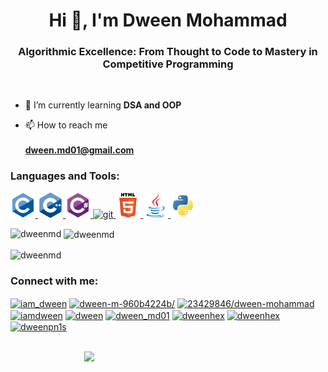 <h1 align="center">Hi 👋, I'm Dween Mohammad</h1>
<h3 align="center"> Algorithmic Excellence: From Thought to Code to Mastery in Competitive Programming</h3>

<br/>
<p align="center">


- 🌱 I’m currently learning **DSA and OOP**

- 📫 How to reach me <br/>
               <t/> <br/>
                **dween.md01@gmail.com** <br/>



<h3 align="left">Languages and Tools:</h3>
<p align="left"> <a href="https://www.cprogramming.com/" target="_blank" rel="noreferrer"> <img src="https://raw.githubusercontent.com/devicons/devicon/master/icons/c/c-original.svg" alt="c" width="40" height="40"/> </a> <a href="https://www.w3schools.com/cpp/" target="_blank" rel="noreferrer"> <img src="https://raw.githubusercontent.com/devicons/devicon/master/icons/cplusplus/cplusplus-original.svg" alt="cplusplus" width="40" height="40"/> </a> <a href="https://www.w3schools.com/cs/" target="_blank" rel="noreferrer"> <img src="https://raw.githubusercontent.com/devicons/devicon/master/icons/csharp/csharp-original.svg" alt="csharp" width="40" height="40"/> </a> <a href="https://git-scm.com/" target="_blank" rel="noreferrer"> <img src="https://www.vectorlogo.zone/logos/git-scm/git-scm-icon.svg" alt="git" width="40" height="40"/> </a> <a href="https://www.w3.org/html/" target="_blank" rel="noreferrer"> <img src="https://raw.githubusercontent.com/devicons/devicon/master/icons/html5/html5-original-wordmark.svg" alt="html5" width="40" height="40"/> </a> <a href="https://www.java.com" target="_blank" rel="noreferrer"> <img src="https://raw.githubusercontent.com/devicons/devicon/master/icons/java/java-original.svg" alt="java" width="40" height="40"/> </a> <a href="https://www.python.org" target="_blank" rel="noreferrer"> <img src="https://raw.githubusercontent.com/devicons/devicon/master/icons/python/python-original.svg" alt="python" width="40" height="40"/> </a> </p>

<p><img align="left" src="https://github-readme-stats.vercel.app/api/top-langs?username=dweenmd&show_icons=true&locale=en&layout=compact" alt="dweenmd" /></p>

<p>&nbsp;<img align="center" src="https://github-readme-stats.vercel.app/api?username=dweenmd&show_icons=true&locale=en" alt="dweenmd" /></p>

<p><img align="center" src="https://github-readme-streak-stats.herokuapp.com/?user=dweenmd&" alt="dweenmd" /></p>

<h3 align="left">Connect with me:</h3>
<p align="left">
<a href="https://twitter.com/iam_dween" target="blank"><img align="center" src="https://raw.githubusercontent.com/rahuldkjain/github-profile-readme-generator/master/src/images/icons/Social/twitter.svg" alt="iam_dween" height="30" width="40" /></a>
<a href="https://linkedin.com/in/dween-m-960b4224b/" target="blank"><img align="center" src="https://raw.githubusercontent.com/rahuldkjain/github-profile-readme-generator/master/src/images/icons/Social/linked-in-alt.svg" alt="dween-m-960b4224b/" height="30" width="40" /></a>
<a href="https://stackoverflow.com/users/23429846/dween-mohammad" target="blank"><img align="center" src="https://raw.githubusercontent.com/rahuldkjain/github-profile-readme-generator/master/src/images/icons/Social/stack-overflow.svg" alt="23429846/dween-mohammad" height="30" width="40" /></a>
<a href="https://fb.com/iamdween" target="blank"><img align="center" src="https://raw.githubusercontent.com/rahuldkjain/github-profile-readme-generator/master/src/images/icons/Social/facebook.svg" alt="iamdween" height="30" width="40" /></a>
<a href="https://www.codechef.com/users/dween" target="blank"><img align="center" src="https://cdn.jsdelivr.net/npm/simple-icons@3.1.0/icons/codechef.svg" alt="dween" height="30" width="40" /></a>
<a href="https://www.hackerrank.com/dween_md01" target="blank"><img align="center" src="https://raw.githubusercontent.com/rahuldkjain/github-profile-readme-generator/master/src/images/icons/Social/hackerrank.svg" alt="dween_md01" height="30" width="40" /></a>
<a href="https://codeforces.com/profile/dweenhex" target="blank"><img align="center" src="https://raw.githubusercontent.com/rahuldkjain/github-profile-readme-generator/master/src/images/icons/Social/codeforces.svg" alt="dweenhex" height="30" width="40" /></a>
<a href="https://www.leetcode.com/dweenhex" target="blank"><img align="center" src="https://raw.githubusercontent.com/rahuldkjain/github-profile-readme-generator/master/src/images/icons/Social/leet-code.svg" alt="dweenhex" height="30" width="40" /></a>
<a href="https://auth.geeksforgeeks.org/user/dweenpn1s" target="blank"><img align="center" src="https://raw.githubusercontent.com/rahuldkjain/github-profile-readme-generator/master/src/images/icons/Social/geeks-for-geeks.svg" alt="dweenpn1s" height="30" width="40" /></a>
</p>
<br/>

 <div >
  <div style="width: 50%;" align="center" >
   <a href="https://github.com/antonkomarev/github-profile-views-counter">
    <img src="https://komarev.com/ghpvc/?username=dweenmd">
</a>
  </div>
  </div>

<br/>


